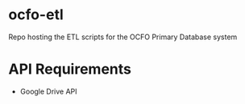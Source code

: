 # ocfo-etl
Repo hosting the ETL scripts for the OCFO Primary Database system

# API Requirements
- Google Drive API
